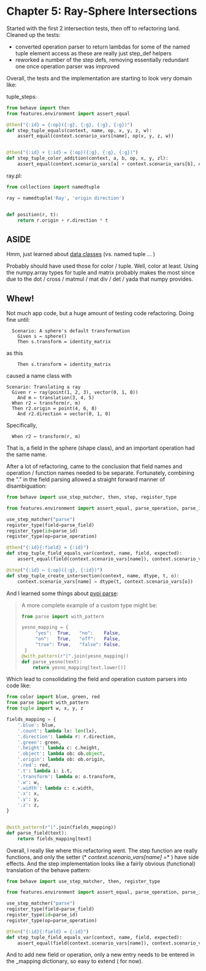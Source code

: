 # Chapter 5: Ray-Sphere Intersections

Started with the first 2 intersection tests, then off to refactoring land.
Cleaned up the tests:

- converted operation parser to return lambdas for some of the named tuple element access as these are really just
  step_def helpers
- reworked a number of the step defs, removing essentially redundant one once operation parser was improved

Overall, the tests and the implementation are starting to look very domain like:

tuple_steps:

```python
from behave import then
from features.environment import assert_equal

@then("{:id} = {:op}({:g}, {:g}, {:g}, {:g})")
def step_tuple_equals(context, name, op, x, y, z, w):
    assert_equal(context.scenario_vars[name], op(x, y, z, w))


@then("{:id} + {:id} = {:op}({:g}, {:g}, {:g})")
def step_tuple_color_addition(context, a, b, op, x, y, zl):
    assert_equal(context.scenario_vars[a] + context.scenario_vars[b], op(x, y, zl))
```

ray.pl:

```python
from collections import namedtuple

ray = namedtuple('Ray', 'origin direction')


def position(r, t):
    return r.origin + r.direction * t

```

## ASIDE

Hmm, just learned about [data classes](https://peps.python.org/pep-0557/#abstract) (vs. named tuple ... )

Probably should have used those for color / tuple. Well, color at least. Using the numpy.array types for tuple and
matrix probably makes the most since due to the dot / cross / matmul / mat div / det / yada that numpy provides.

## Whew!

Not much app code, but a huge amount of testing code refactoring. Doing fine until:

```gherkin
  Scenario: A sphere's default transformation
    Given s ← sphere()
    Then s.transform = identity_matrix

```

as this

```gherkin
    Then s.transform = identity_matrix
```

caused a name class with

```gherkin
Scenario: Translating a ray
  Given r ← ray(point(1, 2, 3), vector(0, 1, 0))
    And m ← translation(3, 4, 5)
  When r2 ← transform(r, m)
  Then r2.origin = point(4, 6, 8)
    And r2.direction = vector(0, 1, 0)
```

Specifically,

```gherkin
  When r2 ← transform(r, m)
```

That is, a field in the sphere (shape class), and an important operation had the same name.

After a lot of refactoring, came to the conclusion that field names and operation / function names needed to be
separate.
Fortunately, combining the "." in the field parsing allowed a straight forward manner of disambiguation:

```python
from behave import use_step_matcher, then, step, register_type

from features.environment import assert_equal, parse_operation, parse_id, parse_field

use_step_matcher("parse")
register_type(field=parse_field)
register_type(id=parse_id)
register_type(op=parse_operation)

@then("{:id}{:field} = {:id}")
def step_tuple_field_equals_var(context, name, field, expected):
    assert_equal(field(context.scenario_vars[name]), context.scenario_vars[expected])

@step("{:id} ← {:op}({:g}, {:id})")
def step_tuple_create_intersection(context, name, dtype, t, o):
    context.scenario_vars[name] = dtype(t, context.scenario_vars[o])
```

And I learned some things about [pypi parse](https://pypi.org/project/parse/):

> A more complete example of a custom type might be:
> ```python
> from parse import with_pattern
>
> yesno_mapping = {
>      "yes":  True,   "no":    False,
>      "on":   True,   "off":   False,
>      "true": True,   "false": False,
>  }
> @with_pattern(r"|".join(yesno_mapping))
> def parse_yesno(text):
>     return yesno_mapping[text.lower()]
> ```

Which lead to consolidating the field and operation custom parsers into code like:

```python
from color import blue, green, red
from parse import with_pattern
from tuple import w, x, y, z

fields_mapping = {
    '.blue': blue,
    '.count': lambda lx: len(lx),
    '.direction': lambda r: r.direction,
    '.green': green,
    '.height': lambda c: c.height,
    '.object': lambda ob: ob.object,
    '.origin': lambda ob: ob.origin,
    '.red': red,
    '.t': lambda i: i.t,
    '.transform': lambda o: o.transform,
    '.w': w,
    '.width': lambda c: c.width,
    '.x': x,
    '.y': y,
    '.z': z,
}


@with_pattern(r"|".join(fields_mapping))
def parse_field(text):
    return fields_mapping[text]
```

Overall, I really like where this refactoring went. The step function are really functions, and only the setter (*
*context.scenario_vars[name] =** ) have side effects.
And the step implementation looks like a fairly obvious (functional) translation of the behave pattern:

```python
from behave import use_step_matcher, then, register_type

from features.environment import assert_equal, parse_operation, parse_id, parse_field

use_step_matcher("parse")
register_type(field=parse_field)
register_type(id=parse_id)
register_type(op=parse_operation)

@then("{:id}{:field} = {:id}")
def step_tuple_field_equals_var(context, name, field, expected):
    assert_equal(field(context.scenario_vars[name]), context.scenario_vars[expected])
```

And to add new field or operation, only a new entry needs to be entered in the _mapping dictionary, so easy to extend (
for now).